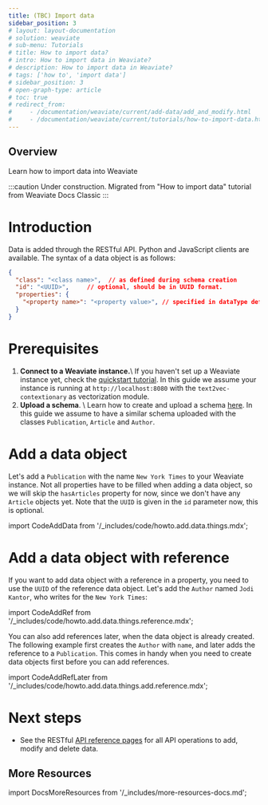 ```yaml
---
title: (TBC) Import data
sidebar_position: 3
# layout: layout-documentation
# solution: weaviate
# sub-menu: Tutorials
# title: How to import data?
# intro: How to import data in Weaviate?
# description: How to import data in Weaviate?
# tags: ['how to', 'import data']
# sidebar_position: 3
# open-graph-type: article
# toc: true
# redirect_from:
#     - /documentation/weaviate/current/add-data/add_and_modify.html
#     - /documentation/weaviate/current/tutorials/how-to-import-data.html
---
```


## Overview

Learn how to import data into Weaviate

<!-- TODO: Finish this page! -->
:::caution Under construction.
Migrated from "How to import data" tutorial from Weaviate Docs Classic
:::


# Introduction 

Data is added through the RESTful API. Python and JavaScript clients are available. The syntax of a data object is as follows:

```json
{
  "class": "<class name>",  // as defined during schema creation
  "id": "<UUID>",     // optional, should be in UUID format.
  "properties": {
    "<property name>": "<property value>", // specified in dataType defined during schema creation
  }
}
```

# Prerequisites

 1. **Connect to a Weaviate instance.**\\
 If you haven't set up a Weaviate instance yet, check the [quickstart tutorial](/docs/weaviate/getting-started/installation.md). In this guide we assume your instance is running at `http://localhost:8080` with the `text2vec-contextionary` as vectorization module.
 2. **Upload a schema**. \\
 Learn how to create and upload a schema [here](./how-to-create-a-schema.md). In this guide we assume to have a similar schema uploaded with the classes `Publication`, `Article` and `Author`.

# Add a data object

Let's add a `Publication` with the name `New York Times` to your Weaviate instance. Not all properties have to be filled when adding a data object, so we will skip the `hasArticles` property for now, since we don't have any `Article` objects yet. Note that the `UUID` is given in the `id` parameter now, this is optional.

import CodeAddData from '/_includes/code/howto.add.data.things.mdx';

<CodeAddData />

# Add a data object with reference

If you want to add data object with a reference in a property, you need to use the `UUID` of the reference data object. Let's add the `Author` named `Jodi Kantor`, who writes for the `New York Times`:

import CodeAddRef from '/_includes/code/howto.add.data.things.reference.mdx';

<CodeAddRef />

You can also add references later, when the data object is already created. The following example first creates the `Author` with `name`, and later adds the reference to a `Publication`. This comes in handy when you need to create data objects first before you can add references.

import CodeAddRefLater from '/_includes/code/howto.add.data.things.add.reference.mdx';

<CodeAddRefLater />

# Next steps

<!-- TODO: point it towards search or the relevant content -->
<!-- - Take a look at [How to query data](./how-to-query-data) to learn how to interact with the data you just added. -->

- See the RESTful [API reference pages](/docs/weaviate/references/rest/index.md) for all API operations to add, modify and delete data.

## More Resources

import DocsMoreResources from '/_includes/more-resources-docs.md';

<DocsMoreResources />